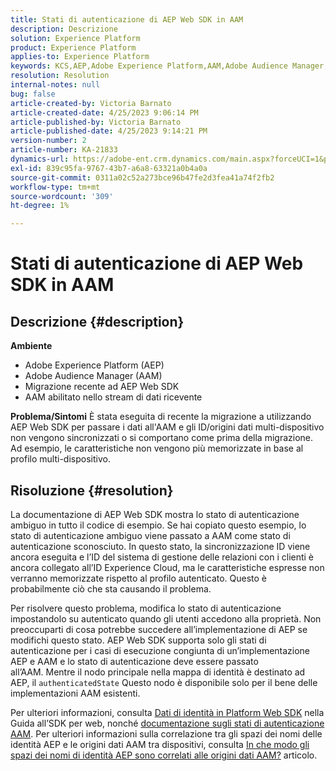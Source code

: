 ```yaml
---
title: Stati di autenticazione di AEP Web SDK in AAM
description: Descrizione
solution: Experience Platform
product: Experience Platform
applies-to: Experience Platform
keywords: KCS,AEP,Adobe Experience Platform,AAM,Adobe Audience Manager,stato autenticato,mappa identità,SDK Web,Risoluzione dei problemi
resolution: Resolution
internal-notes: null
bug: false
article-created-by: Victoria Barnato
article-created-date: 4/25/2023 9:06:14 PM
article-published-by: Victoria Barnato
article-published-date: 4/25/2023 9:14:21 PM
version-number: 2
article-number: KA-21833
dynamics-url: https://adobe-ent.crm.dynamics.com/main.aspx?forceUCI=1&pagetype=entityrecord&etn=knowledgearticle&id=9f2c9901-ade3-ed11-a7c7-6045bd0063aa
exl-id: 839c95fa-9767-43b7-a6a8-63321a0b4a0a
source-git-commit: 0311a02c52a273bce96b47fe2d3fea41a74f2fb2
workflow-type: tm+mt
source-wordcount: '309'
ht-degree: 1%

---
```


# Stati di autenticazione di AEP Web SDK in AAM

## Descrizione {#description}

<b>Ambiente</b>
- Adobe Experience Platform (AEP)
- Adobe Audience Manager (AAM)
- Migrazione recente ad AEP Web SDK
- AAM abilitato nello stream di dati ricevente

<b>Problema/Sintomi</b>
È stata eseguita di recente la migrazione a utilizzando AEP Web SDK per passare i dati all&#39;AAM e gli ID/origini dati multi-dispositivo non vengono sincronizzati o si comportano come prima della migrazione. Ad esempio, le caratteristiche non vengono più memorizzate in base al profilo multi-dispositivo.


## Risoluzione {#resolution}


La documentazione di AEP Web SDK mostra lo stato di autenticazione ambiguo in tutto il codice di esempio. Se hai copiato questo esempio, lo stato di autenticazione ambiguo viene passato a AAM come stato di autenticazione sconosciuto. In questo stato, la sincronizzazione ID viene ancora eseguita e l’ID del sistema di gestione delle relazioni con i clienti è ancora collegato all’ID Experience Cloud, ma le caratteristiche espresse non verranno memorizzate rispetto al profilo autenticato. Questo è probabilmente ciò che sta causando il problema.

Per risolvere questo problema, modifica lo stato di autenticazione impostandolo su autenticato quando gli utenti accedono alla proprietà. Non preoccuparti di cosa potrebbe succedere all’implementazione di AEP se modifichi questo stato. AEP Web SDK supporta solo gli stati di autenticazione per i casi di esecuzione congiunta di un’implementazione AEP e AAM e lo stato di autenticazione deve essere passato all’AAM. Mentre il nodo principale nella mappa di identità è destinato ad AEP, il `authenticatedState` Questo nodo è disponibile solo per il bene delle implementazioni AAM esistenti.

Per ulteriori informazioni, consulta [Dati di identità in Platform Web SDK](https://experienceleague.adobe.com/docs/experience-platform/edge/identity/overview.html) nella Guida all’SDK per web, nonché [documentazione sugli stati di autenticazione AAM](https://experienceleague.adobe.com/docs/id-service/using/reference/authenticated-state.html?lang=it). Per ulteriori informazioni sulla correlazione tra gli spazi dei nomi delle identità AEP e le origini dati AAM tra dispositivi, consulta [In che modo gli spazi dei nomi di identità AEP sono correlati alle origini dati AAM?](https://experienceleague.adobe.com/docs/experience-cloud-kcs/kbarticles/KA-21305.html?lang=it) articolo.
